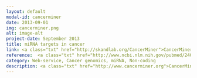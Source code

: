 ```yaml
---
layout: default
modal-id: cancerminer
date: 2013-09-01
img: cancerminer.png
alt: image-alt
project-date: September 2013
title: miRNA targets in cancer
link: <a class="txt" href="http://skandlab.org/CancerMiner">CancerMiner</a>
reference:  <a class="txt" href="http://www.ncbi.nlm.nih.gov/pubmed/24096364"> <b>Jacobsen et al., Nature Structural & Molecular Biology (2013)</a>
category: Web-service, Cancer genomics, miRNA, Non-coding
description: <a class="txt" href="http://www.cancerminer.org">CancerMiner</a> is a comprehensive resource for discovery and prioritization of functional miRNA-mRNA target interactions in human cancer using molecular datasets from The Cancer Genome Atlas. Candidate interactions can be queried for specific miRNAs or mRNAs, in individual or across multiple cancer types. Our approach uses molecular profiles of >3,000 tumors from 11 human cancer types in The Cancer Genome Atlas. Using this data, we systematically analyzed expression of miRNAs and mRNAs across cancer types to infer recurrent cancer-associated miRNA-target relationships (<a class="txt" href="http://www.ncbi.nlm.nih.gov/pubmed/24096364">Jacobsen et al., Nature Structural & Molecular Biology (2013)</a>).
---
```

